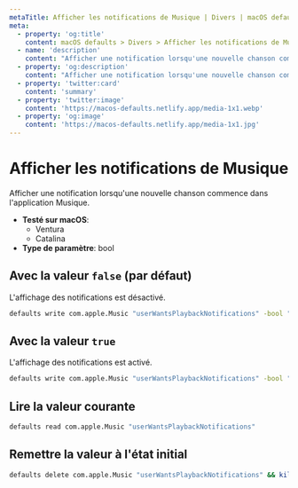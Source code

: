 ```yaml
---
metaTitle: Afficher les notifications de Musique | Divers | macOS defaults
meta:
  - property: 'og:title'
    content: macOS defaults > Divers > Afficher les notifications de Musique
  - name: 'description'
    content: "Afficher une notification lorsqu'une nouvelle chanson commence dans l'application Musique."
  - property: 'og:description'
    content: "Afficher une notification lorsqu'une nouvelle chanson commence dans l'application Musique."
  - property: 'twitter:card'
    content: 'summary'
  - property: 'twitter:image'
    content: 'https://macos-defaults.netlify.app/media-1x1.webp'
  - property: 'og:image'
    content: 'https://macos-defaults.netlify.app/media-1x1.jpg'
---
```


# Afficher les notifications de Musique

Afficher une notification lorsqu'une nouvelle chanson commence dans l'application Musique.

<!-- break lists -->

- **Testé sur macOS**:
  - Ventura
  - Catalina
- **Type de paramètre**: bool

## Avec la valeur `false` (par défaut)

L'affichage des notifications est désactivé.

```bash
defaults write com.apple.Music "userWantsPlaybackNotifications" -bool "false" && killall Music
```

## Avec la valeur `true`

L'affichage des notifications est activé.

```bash
defaults write com.apple.Music "userWantsPlaybackNotifications" -bool "true" && killall Music
```

## Lire la valeur courante

```bash
defaults read com.apple.Music "userWantsPlaybackNotifications"
```

## Remettre la valeur à l'état initial

```bash
defaults delete com.apple.Music "userWantsPlaybackNotifications" && killall Music
```
